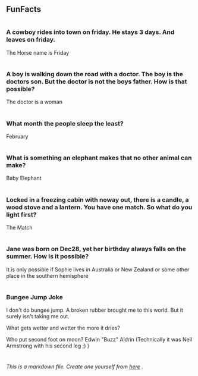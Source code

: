 
# <h2> FunFacts

# <h3> A cowboy rides into town on friday. He stays 3 days. And leaves on friday.

The Horse name is Friday


# <h3> A boy is walking down the road with a doctor. The boy is the doctors son. But the doctor is not the boys father. How is that possible?

The doctor is a woman


# <h3> What month the people sleep the least?

February


# <h3> What is something an elephant makes that no other animal can make?

Baby Elephant


# <h3> Locked in a freezing cabin with noway out, there is a candle, a wood stove and a lantern. You have one match. So what do you light first?

The Match


# <h3> Jane was born on Dec28, yet her birthday always falls on the summer. How is it possible?


It is only possible if Sophie lives in Australia or New Zealand or some other place in the southern hemisphere



# <h3> Bungee Jump Joke

I don't do bungee jump. A broken rubber brought me to this world. But it surely isn't taking me out.



 
What gets wetter and wetter the more it dries?


Who put second foot on moon? Edwin "Buzz" Aldrin
(Technically it was Neil Armstrong with his second leg ;) )










# <h6> *This is a markdown file. Create one yourself from [here](https://guides.github.com/features/mastering-markdown/) .*

